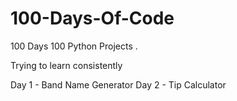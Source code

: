 # 100-Days-Of-Code
100 Days 100 Python Projects .

Trying to learn consistently

Day 1 - Band Name Generator 
Day 2 - Tip Calculator 
